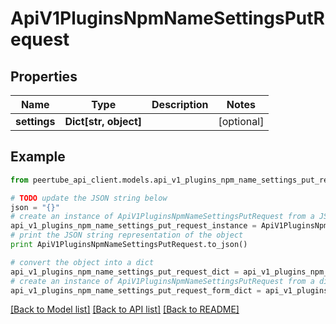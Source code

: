 # ApiV1PluginsNpmNameSettingsPutRequest


## Properties
Name | Type | Description | Notes
------------ | ------------- | ------------- | -------------
**settings** | **Dict[str, object]** |  | [optional] 

## Example

```python
from peertube_api_client.models.api_v1_plugins_npm_name_settings_put_request import ApiV1PluginsNpmNameSettingsPutRequest

# TODO update the JSON string below
json = "{}"
# create an instance of ApiV1PluginsNpmNameSettingsPutRequest from a JSON string
api_v1_plugins_npm_name_settings_put_request_instance = ApiV1PluginsNpmNameSettingsPutRequest.from_json(json)
# print the JSON string representation of the object
print ApiV1PluginsNpmNameSettingsPutRequest.to_json()

# convert the object into a dict
api_v1_plugins_npm_name_settings_put_request_dict = api_v1_plugins_npm_name_settings_put_request_instance.to_dict()
# create an instance of ApiV1PluginsNpmNameSettingsPutRequest from a dict
api_v1_plugins_npm_name_settings_put_request_form_dict = api_v1_plugins_npm_name_settings_put_request.from_dict(api_v1_plugins_npm_name_settings_put_request_dict)
```
[[Back to Model list]](../README.md#documentation-for-models) [[Back to API list]](../README.md#documentation-for-api-endpoints) [[Back to README]](../README.md)


